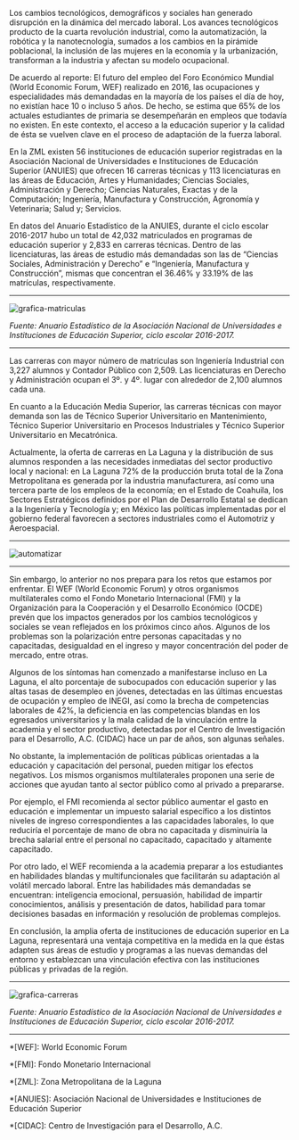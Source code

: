 
Los cambios tecnológicos, demográficos y sociales han generado disrupción en la dinámica del mercado laboral. Los avances tecnológicos producto de la cuarta revolución industrial, como la automatización, la robótica y la nanotecnología, sumados a los cambios en la pirámide poblacional, la inclusión de las mujeres en la economía y la urbanización, transforman a la industria y  afectan su modelo ocupacional.

De acuerdo al reporte: El futuro del empleo del Foro Económico Mundial (World Economic Forum, WEF) realizado en 2016, las ocupaciones y especialidades más demandadas en la mayoría de los países el día de hoy, no existían hace 10 o incluso 5 años. De hecho, se estima que 65% de los actuales estudiantes de primaria se desempeñarán en empleos que todavía no existen. En este contexto, el acceso a la educación superior y la calidad de ésta se vuelven clave en el proceso de adaptación de la fuerza laboral.

En la ZML existen 56 instituciones de educación superior registradas en la Asociación Nacional de Universidades e Instituciones de Educación Superior (ANUIES) que ofrecen 16 carreras técnicas y 113 licenciaturas en las áreas de Educación, Artes y Humanidades; Ciencias Sociales, Administración y Derecho; Ciencias Naturales, Exactas y de la Computación; Ingeniería, Manufactura y Construcción, Agronomía y Veterinaria; Salud y; Servicios.

En datos del Anuario Estadístico de la ANUIES, durante el ciclo escolar 2016-2017 hubo un total de 42,032 matriculados en programas de educación superior y 2,833 en carreras técnicas. Dentro de las licenciaturas, las áreas de estudio más demandadas son las de “Ciencias Sociales, Administración y Derecho” e “Ingeniería, Manufactura y Construcción”, mismas que concentran el 36.46% y 33.19% de las matrículas, respectivamente.

---

<img class="img-responsive" src="educacion-superior-en-la-laguna/grafica-matriculas.png" alt="grafica-matriculas">

*Fuente: Anuario Estadístico de la Asociación Nacional de Universidades e Instituciones de Educación Superior, ciclo escolar 2016-2017.*

---

Las carreras con mayor número de matrículas son Ingeniería Industrial con 3,227 alumnos y Contador Público con 2,509. Las licenciaturas en Derecho y Administración ocupan el 3º. y 4º. lugar con alrededor de 2,100 alumnos cada una.

En cuanto a la Educación Media Superior, las carreras técnicas con mayor demanda son las de Técnico Superior Universitario en Mantenimiento, Técnico Superior Universitario en Procesos Industriales y Técnico Superior Universitario en Mecatrónica.

Actualmente, la oferta de carreras en La Laguna y la distribución de sus alumnos responden a las necesidades inmediatas del sector productivo local y nacional: en La Laguna 72% de la producción bruta total de la Zona Metropolitana es generada por la industria manufacturera, así como una tercera parte de los empleos de la economía; en el Estado de Coahuila, los Sectores Estratégicos definidos por el Plan de Desarrollo Estatal se dedican a la Ingeniería y Tecnología y; en México las políticas implementadas por el gobierno federal favorecen a sectores industriales como el Automotriz y Aeroespacial.

---

<img class="img-responsive" src="educacion-superior-en-la-laguna/automatizar.jpg" alt="automatizar">

---

Sin embargo, lo anterior no nos prepara para los retos que estamos por enfrentar. El WEF (World Economic Forum) y otros organismos multilaterales como el Fondo Monetario Internacional (FMI) y la Organización para la Cooperación y el Desarrollo Económico (OCDE) prevén que los impactos generados por los cambios tecnológicos y sociales se vean reflejados en los próximos cinco años. Algunos de los problemas son la polarización entre personas capacitadas y no capacitadas, desigualdad en el ingreso y mayor concentración del poder de mercado, entre otras.

Algunos de los síntomas han comenzado a manifestarse incluso en La Laguna, el alto porcentaje de subocupados con educación superior y las altas tasas de desempleo en jóvenes, detectadas en las últimas encuestas de ocupación y empleo de INEGI, así como la brecha de competencias laborales de 42%, la deficiencia en las competencias blandas en los egresados universitarios y la mala calidad de la vinculación entre la academia y el sector productivo, detectadas por el Centro de Investigación para el Desarrollo, A.C. (CIDAC) hace un par de años, son algunas señales.

No obstante, la implementación de políticas públicas orientadas a la educación y capacitación del personal, pueden mitigar los efectos negativos. Los mismos organismos multilaterales proponen una serie de acciones que ayudan tanto al sector público como al privado a prepararse.

Por ejemplo, el FMI recomienda al sector público aumentar el gasto en educación e implementar un impuesto salarial específico a los distintos niveles de ingreso correspondientes a las capacidades laborales, lo que reduciría el porcentaje de mano de obra no capacitada y disminuiría la brecha salarial entre el personal no capacitado, capacitado y altamente capacitado.

Por otro lado, el WEF recomienda a la academia preparar a los estudiantes en habilidades blandas y multifuncionales que facilitarán su adaptación al volátil mercado laboral. Entre las habilidades más demandadas se encuentran: inteligencia emocional, persuasión, habilidad de impartir conocimientos, análisis y presentación de datos, habilidad para tomar decisiones basadas en información y resolución de problemas complejos.

En conclusión, la amplia oferta de instituciones de educación superior en La Laguna, representará una ventaja competitiva en la medida en la que éstas adapten sus áreas de estudio y programas a las nuevas demandas del entorno y establezcan una vinculación efectiva con las instituciones públicas y privadas de la región.

---

<img class="img-responsive" src="educacion-superior-en-la-laguna/grafica-carreras.png" alt="grafica-carreras">

*Fuente: Anuario Estadístico de la Asociación Nacional de Universidades e Instituciones de Educación Superior, ciclo escolar 2016-2017.*

---

*[WEF]: World Economic Forum

*[FMI]: Fondo Monetario Internacional

*[ZML]: Zona Metropolitana de la Laguna

*[ANUIES]: Asociación Nacional de Universidades e Instituciones de Educación Superior

*[CIDAC]: Centro de Investigación para el Desarrollo, A.C.
